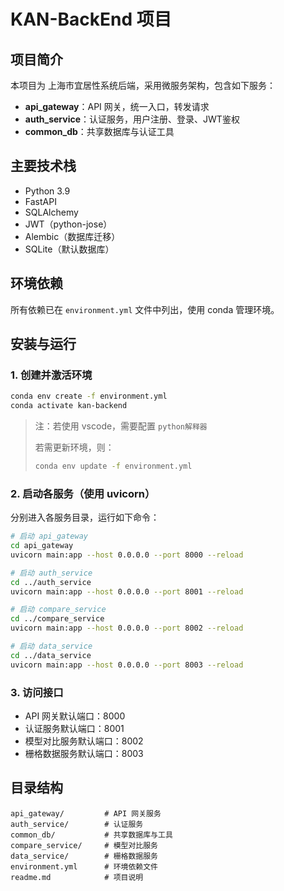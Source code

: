 # KAN-BackEnd 项目

## 项目简介
本项目为 上海市宜居性系统后端，采用微服务架构，包含如下服务：
- **api_gateway**：API 网关，统一入口，转发请求
- **auth_service**：认证服务，用户注册、登录、JWT鉴权
- **common_db**：共享数据库与认证工具

## 主要技术栈
- Python 3.9
- FastAPI
- SQLAlchemy
- JWT（python-jose）
- Alembic（数据库迁移）
- SQLite（默认数据库）

## 环境依赖
所有依赖已在 `environment.yml` 文件中列出，使用 conda 管理环境。

## 安装与运行

### 1. 创建并激活环境
```bash
conda env create -f environment.yml
conda activate kan-backend
```
> 注：若使用 vscode，需要配置 `python解释器`
>
> 若需更新环境，则：
>
> ```bash
> conda env update -f environment.yml
> ```

### 2. 启动各服务（使用 uvicorn）
分别进入各服务目录，运行如下命令：

```bash
# 启动 api_gateway
cd api_gateway
uvicorn main:app --host 0.0.0.0 --port 8000 --reload

# 启动 auth_service
cd ../auth_service
uvicorn main:app --host 0.0.0.0 --port 8001 --reload

# 启动 compare_service
cd ../compare_service
uvicorn main:app --host 0.0.0.0 --port 8002 --reload

# 启动 data_service
cd ../data_service
uvicorn main:app --host 0.0.0.0 --port 8003 --reload

```

### 3. 访问接口
- API 网关默认端口：8000
- 认证服务默认端口：8001
- 模型对比服务默认端口：8002
- 栅格数据服务默认端口：8003

## 目录结构
```
api_gateway/         # API 网关服务
auth_service/        # 认证服务
common_db/           # 共享数据库与工具
compare_service/     # 模型对比服务
data_service/        # 栅格数据服务
environment.yml      # 环境依赖文件
readme.md            # 项目说明
```

